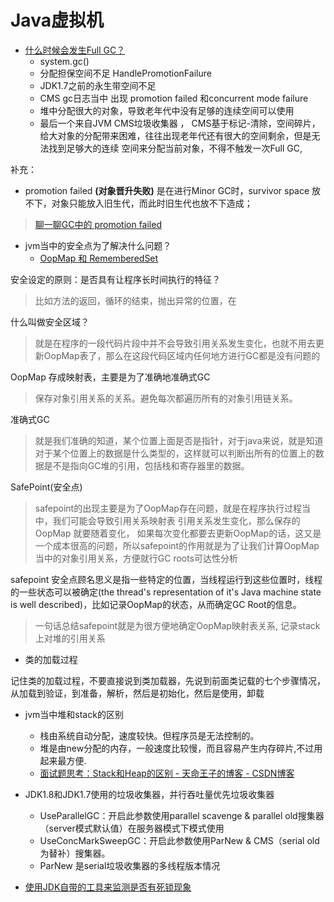 # Java虚拟机

- [什么时候会发生Full GC？](https://blog.csdn.net/qq_38384440/article/details/81710887)
     - system.gc()
     - 分配担保空间不足 HandlePromotionFailure 
     - JDK1.7之前的永生带空间不足
     - CMS gc日志当中 出现 promotion failed 和concurrent mode failure
     - 堆中分配很大的对象，导致老年代中没有足够的连续空间可以使用
     - 最后一个来自JVM CMS垃圾收集器 ， CMS基于标记-清除，空间碎片，给大对象的分配带来困难，往往出现老年代还有很大的空间剩余，但是无法找到足够大的连续
     空间来分配当前对象，不得不触发一次Full GC,
     
 补充：
 - promotion failed **(对象晋升失败)** 是在进行Minor GC时，survivor space 放不下，对象只能放入旧生代，而此时旧生代也放不下造成；
 >[聊一聊GC中的 promotion failed](https://toutiao.io/posts/3ogeka/preview)
 
- jvm当中的安全点为了解决什么问题？
  - [OopMap 和 RememberedSet](https://dsxwjhf.iteye.com/blog/2201685)
  
安全设定的原则：是否具有让程序长时间执行的特征？
>比如方法的返回，循环的结束，抛出异常的位置，在
  
什么叫做安全区域？
>就是在程序的一段代码片段中并不会导致引用关系发生变化，也就不用去更新OopMap表了，那么在这段代码区域内任何地方进行GC都是没有问题的

OopMap 存成映射表，主要是为了准确地准确式GC
>保存对象引用关系的关系。避免每次都遍历所有的对象引用链关系。

准确式GC
> 就是我们准确的知道，某个位置上面是否是指针，对于java来说，就是知道对于某个位置上的数据是什么类型的，这样就可以判断出所有的位置上的数据是不是指向GC堆的引用，包括栈和寄存器里的数据。

SafePoint(安全点)
>safepoint的出现主要是为了OopMap存在问题，就是在程序执行过程当中，我们可能会导致引用关系映射表 引用关系发生变化，那么保存的OopMap 就要随着变化，
如果每次变化都要去更新OopMap的话，这又是一个成本很高的问题，所以safepoint的作用就是为了让我们计算OopMap当中的对象引用关系，方便就行GC roots可达性分析


safepoint 安全点顾名思义是指一些特定的位置，当线程运行到这些位置时，线程的一些状态可以被确定(the thread's representation of it's Java machine state is well described)，比如记录OopMap的状态，从而确定GC Root的信息。

>一句话总结safepoint就是为很方便地确定OopMap映射表关系, 记录stack上对堆的引用关系

- 类的加载过程

记住类的加载过程，不要直接说到类加载器，先说到前面类记载的七个步骤情况，从加载到验证，到准备，解析，然后是初始化，然后是使用，卸载

- jvm当中堆和stack的区别
    - 栈由系统自动分配，速度较快。但程序员是无法控制的。
    - 堆是由new分配的内存，一般速度比较慢，而且容易产生内存碎片,不过用起来最方便.
   -  [面试题思考：Stack和Heap的区别 - 天命王子的博客 - CSDN博客](https://blog.csdn.net/u014306011/article/details/51044091)


- JDK1.8和JDK1.7使用的垃圾收集器，并行吞吐量优先垃圾收集器
    - UseParallelGC：开启此参数使用parallel scavenge & parallel old搜集器（server模式默认值）在服务器模式下模式使用
    - UseConcMarkSweepGC：开启此参数使用ParNew & CMS（serial old为替补）搜集器。
    - ParNew 是serial垃圾收集器的多线程版本情况
    
    
- [使用JDK自带的工具来监测是否有死锁现象](https://blog.csdn.net/pbyang_love/article/details/81176736)
     
 